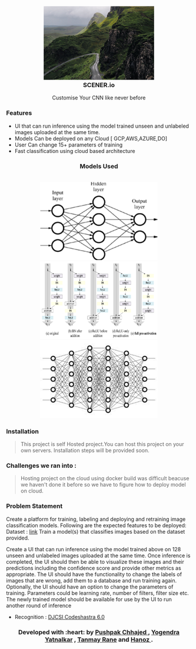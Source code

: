 <h3 align="center">
<img width=300px height=200px src="./src/app/static/material/assets/img/bg3.jpg"></a><br>
SCENER.io
</h3>
<div align="center">
Customise Your CNN like never before
</div>

### Features

- UI that can run inference using the model trained unseen and unlabeled images uploaded at the same time.
- Models Can be deployed on any Cloud [ GCP,AWS,AZURE,DO]
- User Can change 15+ parameters of training
- Fast classification using cloud based architecture

<div align="center">
<h3> Models Used </h3>
<br>
<img src="./src/app/static/img/cnn.png" height="212px" width="320px">
<img src="./src/app/static/img/resnet.png"height="212px" width="320px">
<img src="./src/app/static/img/scnn.jpeg"height="212px" width="320px">
</div>

### Installation

> This project is self Hosted project.You can host this project on your own servers. Installation steps will be provided soon. 

### Challenges we ran into :

> Hosting project on the cloud using docker build was difficult beacuse we haven't done it before so we have to figure how to deploy model on cloud.

### Problem Statement
Create a platform for training, labeling and deploying and
retraining image classification models.
Following are the expected features to be deployed:
Dataset : [link](https://www.kaggle.com/puneet6060/intel-image-classification)
Train a model(s) that classifies images based on the
dataset provided.

Create a UI that can run inference using the model trained
above on 128 unseen and unlabeled images uploaded at
the same time.
Once inference is completed, the UI should then be able to
visualize these images and their predictions including the
confidence score and provide other metrics as appropriate.
The UI should have the functionality to change the labels of
images that are wrong, add them to a database and run
training again.
Optionally, the UI should have an option to change the
parameters of training. Parameters could be learning rate,
number of filters, filter size etc.
The newly trained model should be available for use by the
UI to run another round of inference

- Recognition : [DJCSI Codeshastra 6.0](https://djcsi-codeshastra.netlify.com)

<h3 align="center"><b>Developed with :heart: by <a href="https://github.com/pushpak1300">Pushpak Chhajed </a> , <a href="https://github.com/yogendra-yatnalkar"> Yogendra Yatnalkar</a> , <a href="https://github.com/tanmay8266">Tanmay Rane</a> and <a href="https://github.com/HanozDar">Hanoz </a>.</b></h1>
